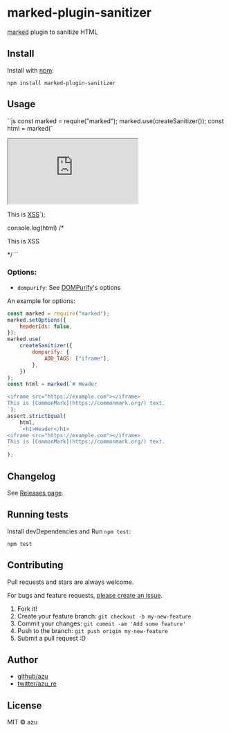 # marked-plugin-sanitizer

[marked](https://github.com/markedjs/marked) plugin to sanitize HTML

## Install

Install with [npm](https://www.npmjs.com/):

    npm install marked-plugin-sanitizer

## Usage

``js
const marked = require("marked");
marked.use(createSanitizer());
const html = marked(`<script>alert(1)</script>
<iframe src="https://example.com"></iframe>

This is [XSS](javascript:alert)`);

console.log(html)
/*

<p>This is <a>XSS</a></p>

*/
``

### Options: 

- `dompurify`: See [DOMPurify](https://github.com/cure53/DOMPurify)'s options

An example for options:

```js
const marked = require("marked");
marked.setOptions({
    headerIds: false,
});
marked.use(
    createSanitizer({
        dompurify: {
            ADD_TAGS: ["iframe"],
        },
    })
);
const html = marked(`# Header

<iframe src="https://example.com"></iframe>
This is [CommonMark](https://commonmark.org/) text.
`);
assert.strictEqual(
    html,
    `<h1>Header</h1>
<iframe src="https://example.com"></iframe>
This is [CommonMark](https://commonmark.org/) text.
`
);
```

## Changelog

See [Releases page](https://github.com/azu/marked-plugin-sanitizer/releases).

## Running tests

Install devDependencies and Run `npm test`:

    npm test

## Contributing

Pull requests and stars are always welcome.

For bugs and feature requests, [please create an issue](https://github.com/azu/marked-plugin-sanitizer/issues).

1. Fork it!
2. Create your feature branch: `git checkout -b my-new-feature`
3. Commit your changes: `git commit -am 'Add some feature'`
4. Push to the branch: `git push origin my-new-feature`
5. Submit a pull request :D

## Author

- [github/azu](https://github.com/azu)
- [twitter/azu_re](https://twitter.com/azu_re)

## License

MIT © azu
